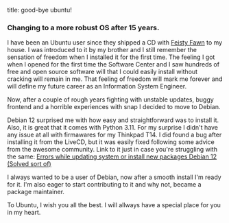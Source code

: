 title: good-bye ubuntu!

### Changing to a more robust OS after 15 years.

I have been an Ubuntu user since they shipped a CD with [Feisty Fawn](https://wiki.ubuntu.com/FeistyFawn) to my house. I was introduced to it by my brother and I still remember the sensation of freedom when I installed it for the first time. The feeling I got when I opened for the first time the Software Center and I saw hundreds of free and open source software will that I could easily install without cracking will remain in me. That feeling of freedom will mark me forever and will define my future career as an Information System Engineer.

Now, after a couple of rough years fighting with unstable updates, buggy frontend and a horrible experiences with snap I decided to move to Debian.

Debian 12 surprised me with how easy and straightforward was to install it. Also, it is great that it comes with Python 3.11. For my surprise I didn't have any issue at all with firmawares for my Thinkpad T14. I did found a bug after installing it from the LiveCD, but it was easily fixed following some advice from the awesome community. Link to it just in case you're struggling with the same: [Errors while updating system or install new packages Debian 12 (Solved sort of)](https://forums.debian.net/viewtopic.php?p=774204#p774204)

I always wanted to be a user of Debian, now after a smooth install I'm ready for it. I'm also eager to start contributing to it and why not, became a package maintainer.

To Ubuntu, I wish you all the best. I will allways have a special place for you in my heart.
